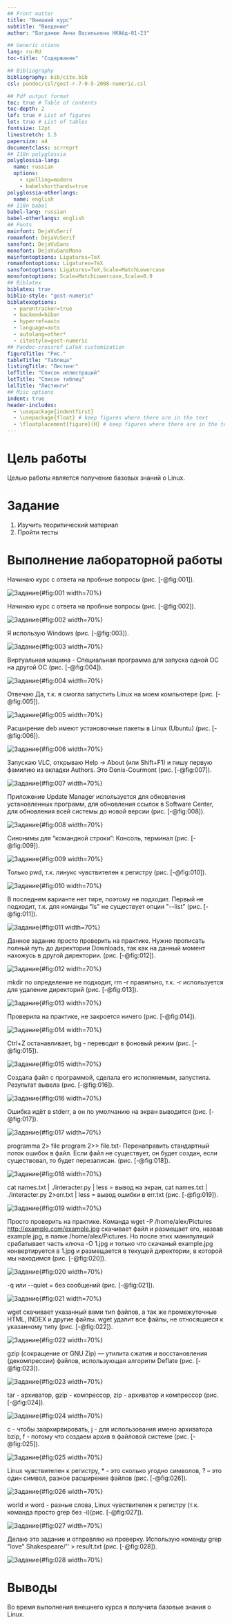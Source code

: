 ```yaml
---
## Front matter
title: "Внешний курс"
subtitle: "Введение"
author: "Богданюк Анна Васильевна НКАбд-01-23"

## Generic otions
lang: ru-RU
toc-title: "Содержание"

## Bibliography
bibliography: bib/cite.bib
csl: pandoc/csl/gost-r-7-0-5-2008-numeric.csl

## Pdf output format
toc: true # Table of contents
toc-depth: 2
lof: true # List of figures
lot: true # List of tables
fontsize: 12pt
linestretch: 1.5
papersize: a4
documentclass: scrreprt
## I18n polyglossia
polyglossia-lang:
  name: russian
  options:
	- spelling=modern
	- babelshorthands=true
polyglossia-otherlangs:
  name: english
## I18n babel
babel-lang: russian
babel-otherlangs: english
## Fonts
mainfont: DejaVuSerif
romanfont: DejaVuSerif
sansfont: DejaVuSans
monofont: DejaVuSansMono
mainfontoptions: Ligatures=TeX
romanfontoptions: Ligatures=TeX
sansfontoptions: Ligatures=TeX,Scale=MatchLowercase
monofontoptions: Scale=MatchLowercase,Scale=0.9
## Biblatex
biblatex: true
biblio-style: "gost-numeric"
biblatexoptions:
  - parentracker=true
  - backend=biber
  - hyperref=auto
  - language=auto
  - autolang=other*
  - citestyle=gost-numeric
## Pandoc-crossref LaTeX customization
figureTitle: "Рис."
tableTitle: "Таблица"
listingTitle: "Листинг"
lofTitle: "Список иллюстраций"
lotTitle: "Список таблиц"
lolTitle: "Листинги"
## Misc options
indent: true
header-includes:
  - \usepackage{indentfirst}
  - \usepackage{float} # keep figures where there are in the text
  - \floatplacement{figure}{H} # keep figures where there are in the text
---
```


# Цель работы

Целью работы является получение базовых знаний о Linux.

# Задание

1. Изучить теоритический материал
2. Пройти тесты

# Выполнение лабораторной работы

Начинаю курс с ответа на пробные вопросы (рис. [-@fig:001]).

![Задание](image/1.png){#fig:001 width=70%}

Начинаю курс с ответа на пробные вопросы (рис. [-@fig:002]).

![Задание](image/2.png){#fig:002 width=70%}

Я использую Windows (рис. [-@fig:003]).

![Задание](image/3.png){#fig:003 width=70%}

Виртуальная машина - Специальная программа для запуска одной ОС на другой ОС (рис. [-@fig:004]).

![Задание](image/4.png){#fig:004 width=70%}

Отвечаю Да, т.к. я смогла запустить Linux на моем компьютере (рис. [-@fig:005]).

![Задание](image/5.png){#fig:005 width=70%}

Расширение deb имеют установочные пакеты в Linux (Ubuntu) (рис. [-@fig:006]).

![Задание](image/6.png){#fig:006 width=70%}

Запускаю VLC, открываю Help → About (или Shift+F1) и пишу первую фамилию из вкладки Authors. Это Denis-Courmont (рис. [-@fig:007]).

![Задание](image/7.png){#fig:007 width=70%}

Приложение Update Manager используется для обновления установленных программ, для обновления ссылок в Software Center, для обновления всей системы до новой версии (рис. [-@fig:008]).

![Задание](image/8.png){#fig:008 width=70%}

Синонимы для “командной строки”: Консоль, терминал (рис. [-@fig:009]).

![Задание](image/9.png){#fig:009 width=70%}

Только pwd, т.к. линукс чувствителен к регистру (рис. [-@fig:010]).

![Задание](image/10.png){#fig:010 width=70%}

В последнем варианте нет тире, поэтому не подходит. Первый не подходит, т.к. для команды "ls" не существует опции "--list" (рис. [-@fig:011]).

![Задание](image/11.png){#fig:011 width=70%}

Данное задание просто проверить на практике. Нужно прописать полный путь до директории Downloads, так как на данный момент нахожусь в другой директории. (рис. [-@fig:012]).

![Задание](image/12.png){#fig:012 width=70%}

mkdir по определение не подходит, rm -r правильно, т.к. -r используется для удаление директорий (рис. [-@fig:013]).

![Задание](image/13.png){#fig:013 width=70%}

Проверила на практике, не закроется ничего (рис. [-@fig:014]).

![Задание](image/14.png){#fig:014 width=70%}

Ctrl+Z останавливает, bg - переводит в фоновый режим (рис. [-@fig:015]).

![Задание](image/15.png){#fig:015 width=70%}

Создала файл с программой, сделала его исполняемым, запустила. Результат вывела (рис. [-@fig:016]).

![Задание](image/16.png){#fig:016 width=70%}

Ошибка идёт в stderr, а он по умолчанию на экран выводится (рис. [-@fig:017]).

![Задание](image/17.png){#fig:017 width=70%}

programma 2> file program 2>> file.txt- Перенаправить стандартный поток ошибок в файл. Если файл не существует, он будет создан, если существовал, то будет перезаписан. (рис. [-@fig:018]).

![Задание](image/18.png){#fig:018 width=70%}

cat names.txt | ./interacter.py | less = вывод на экран, cat names.txt | ./interacter.py 2>err.txt | less = вывод ошибки в err.txt (рис. [-@fig:019]).

![Задание](image/19.png){#fig:019 width=70%}

Просто проверить на практике. Команда wget -P /home/alex/Pictures http://example.com/example.jpg скачивает файл и размещает его, назвав example.jpg, в папке /home/alex/Pictures. Но после этих манипуляций срабатывает часть ключа -O 1.jpg и только что скачаный example.jpg конвертируется в 1.jpg и размещается в текущей директории, в которой мы находимся (рис. [-@fig:020]).

![Задание](image/20.png){#fig:020 width=70%}

-q или --quiet = без сообщений (рис. [-@fig:021]).

![Задание](image/21.png){#fig:021 width=70%}

wget скачивает указанный вами тип файлов, а так же промежуточные HTML, INDEX и другие файлы. wget удалит все файлы, не относящиеся к указанному типу (рис. [-@fig:022]).

![Задание](image/22.png){#fig:022 width=70%}

gzip (сокращение от GNU Zip) — утилита сжатия и восстановления (декомпрессии) файлов, использующая алгоритм Deflate (рис. [-@fig:023]).

![Задание](image/23.png){#fig:023 width=70%}

tar - архиватор, gzip - компрессор, zip - архиватор и компрессор (рис. [-@fig:024]).

![Задание](image/24.png){#fig:024 width=70%}

c - чтобы заархирвировать, j - для использования имено архиватора bzip, f - потому что создаем архив в файловой системе (рис. [-@fig:025]).

![Задание](image/25.png){#fig:025 width=70%}

Linux чувствителен к регистру, * - это сколько угодно символов, ? – это один символ, разное расширение файлов (рис. [-@fig:026]).

![Задание](image/26.png){#fig:026 width=70%}

world и word - разные слова, Linux чувствителен к регистру (т.к. команда просто grep без -i)(рис. [-@fig:027]).

![Задание](image/27.png){#fig:027 width=70%}

Делаю это задание и отправляю на проверку. Использую команду grep "love" Shakespeare/'<name of play.txt>' > result.txt (рис. [-@fig:028]).

![Задание](image/28.png){#fig:028 width=70%}

# Выводы

Во время выполнения внешнего курса я получила базовые знания о Linux.

<!-- # Список литературы{.unnumbered}

::: {#refs}
::: --> 